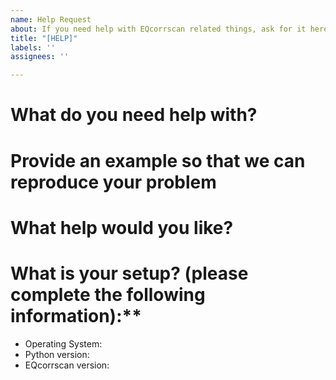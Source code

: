 ```yaml
---
name: Help Request
about: If you need help with EQcorrscan related things, ask for it here
title: "[HELP]"
labels: ''
assignees: ''

---
```


<!--
Please fill out the form below so that we can help as best we can

To get versions of python packages, import them and `print(package.__version__)`
-->

# What do you need help with?

# Provide an example so that we can reproduce your problem

# What help would you like?

# What is your setup? (please complete the following information):**
 - Operating System:
 - Python version:
 - EQcorrscan version:
